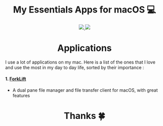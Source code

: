 <h1 align="center">My Essentials Apps for macOS 💻 </h1>

<div align="center">
<a href="https://">
		<img src="https://img.shields.io/badge/Say%20Thanks-💗-ff69b4.svg">
	</a>
	<a href="https://github.com/">
		<img src="https://img.shields.io/pypi/l/pipenv.svg">
	</a>
</div>

<h1 align="center">Applications</h1>


I use a lot of applications on my mac. Here is a list of the ones that I love and use the most in my day to day life, sorted by their importance : 

#### 1. [ForkLift](http://www.binarynights.com/forklift/) 

- A dual pane file manager and file transfer client for macOS, with great features


<h1 align="center"> Thanks 🍀</h1>

